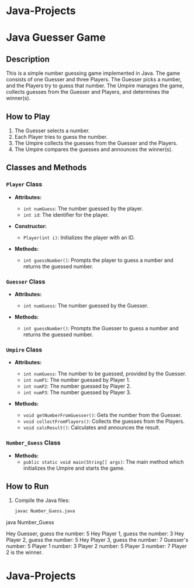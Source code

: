 # Java-Projects
# Java Guesser Game

## Description

This is a simple number guessing game implemented in Java. The game consists of one Guesser and three Players. The Guesser picks a number, and the Players try to guess that number. The Umpire manages the game, collects guesses from the Guesser and Players, and determines the winner(s).

## How to Play

1. The Guesser selects a number.
2. Each Player tries to guess the number.
3. The Umpire collects the guesses from the Guesser and the Players.
4. The Umpire compares the guesses and announces the winner(s).

## Classes and Methods

### `Player` Class

- **Attributes:**
  - `int numGuess`: The number guessed by the player.
  - `int id`: The identifier for the player.
  
- **Constructor:**
  - `Player(int i)`: Initializes the player with an ID.

- **Methods:**
  - `int guessNumber()`: Prompts the player to guess a number and returns the guessed number.

### `Guesser` Class

- **Attributes:**
  - `int numGuess`: The number guessed by the Guesser.
  
- **Methods:**
  - `int guessNumber()`: Prompts the Guesser to guess a number and returns the guessed number.

### `Umpire` Class

- **Attributes:**
  - `int numGuess`: The number to be guessed, provided by the Guesser.
  - `int numP1`: The number guessed by Player 1.
  - `int numP2`: The number guessed by Player 2.
  - `int numP3`: The number guessed by Player 3.
  
- **Methods:**
  - `void getNumberFromGuesser()`: Gets the number from the Guesser.
  - `void collectFromPlayers()`: Collects the guesses from the Players.
  - `void calcResult()`: Calculates and announces the result.

### `Number_Guess` Class

- **Methods:**
  - `public static void main(String[] args)`: The main method which initializes the Umpire and starts the game.

## How to Run

1. Compile the Java files:
   ```sh
   javac Number_Guess.java
java Number_Guess


Hey Guesser, guess the number: 5
Hey Player 1, guess the number: 3
Hey Player 2, guess the number: 5
Hey Player 3, guess the number: 7
Guesser's number: 5
Player 1 number: 3
Player 2 number: 5
Player 3 number: 7
Player 2 is the winner.
# Java-Projects
